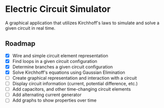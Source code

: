 # Electric Circuit Simulator

A graphical application that utilizes Kirchhoff's laws to simulate and solve a given circuit in real time.

## Roadmap
 - [x] Wire and simple circuit element representation
 - [x] Find loops in a given circuit configuration
 - [x] Determine branches a given circuit configuration
 - [x] Solve Kirchhoff's equations using Gaussian Elimination
 - [ ] Create graphical representation and interaction with a circuit
 - [ ] Display circuit information (current, potential difference, etc.)
 - [ ] Add capacitors, and other time-changing circuit elements
 - [ ] Add alternating current generator
 - [ ] Add graphs to show properties over time